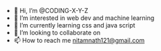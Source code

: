 - 👋 Hi, I’m @CODING-X-Y-Z
- 👀 I’m interested in web dev and machine learning
- 🌱 I’m currently learning css and java script
- 💞️ I’m looking to collaborate on 
- 📫 How to reach me nitamnath121@gmail.com

<!---
CODING-X-Y-Z/CODING-X-Y-Z is a ✨ special ✨ repository because its `README.md` (this file) appears on your GitHub profile.
You can click the Preview link to take a look at your changes.
--->
